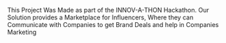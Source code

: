 This Project Was Made as part of the INNOV-A-THON Hackathon.
Our Solution provides a Marketplace for Influencers, Where they can Communicate with Companies to get Brand Deals and help in Companies Marketing
